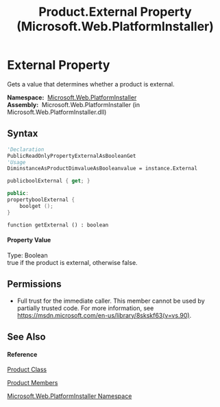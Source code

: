 ﻿---
title: Product.External Property  (Microsoft.Web.PlatformInstaller)
TOCTitle: External Property
ms:assetid: P:Microsoft.Web.PlatformInstaller.Product.External
ms:mtpsurl: https://msdn.microsoft.com/en-us/library/microsoft.web.platforminstaller.product.external(v=VS.90)
ms:contentKeyID: 22049770
ms.date: 05/02/2012
mtps_version: v=VS.90
f1_keywords:
- Microsoft.Web.PlatformInstaller.Product.External
- Microsoft.Web.PlatformInstaller.Product.get_External
dev_langs:
- CSharp
- JScript
- VB
- c++
api_location:
- Microsoft.Web.PlatformInstaller.dll
api_name:
- Microsoft.Web.PlatformInstaller.Product.External
- Microsoft.Web.PlatformInstaller.Product.get_External
api_type:
- Managed
topic_type:
- apiref
- kbSyntax
product_family_name: VS
ROBOTS: INDEX,FOLLOW
---

# External Property

Gets a value that determines whether a product is external.

**Namespace:**  [Microsoft.Web.PlatformInstaller](microsoft-web-platforminstaller-namespace.md)  
**Assembly:**  Microsoft.Web.PlatformInstaller (in Microsoft.Web.PlatformInstaller.dll)

## Syntax

``` vb
'Declaration
PublicReadOnlyPropertyExternalAsBooleanGet
'Usage
DiminstanceAsProductDimvalueAsBooleanvalue = instance.External
```

``` csharp
publicboolExternal { get; }
```

``` c++
public:
propertyboolExternal {
    boolget ();
}
```

``` jscript
function getExternal () : boolean
```

#### Property Value

Type: Boolean  
true if the product is external, otherwise false.  

## Permissions

  - Full trust for the immediate caller. This member cannot be used by partially trusted code. For more information, see <https://msdn.microsoft.com/en-us/library/8skskf63(v=vs.90)>.

## See Also

#### Reference

[Product Class](product-class-microsoft-web-platforminstaller.md)

[Product Members](product-members-microsoft-web-platforminstaller.md)

[Microsoft.Web.PlatformInstaller Namespace](microsoft-web-platforminstaller-namespace.md)

